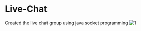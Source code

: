 # Live-Chat
Created the live chat group using java socket programming
![1](https://github.com/rashmisharmila/Live-Chat/assets/108237108/9f160da9-fac2-44ab-b333-658b3f6b6212)
